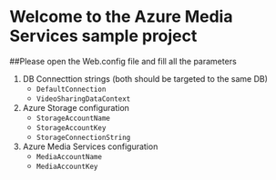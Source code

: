 Welcome to the Azure Media Services sample project
==================================

##Please open the Web.config file and fill all the parameters

1. DB Connecttion strings (both should be targeted to the same DB)
    - `DefaultConnection`
    - `VideoSharingDataContext`
2. Azure Storage configuration
    - `StorageAccountName`
    - `StorageAccountKey`
    - `StorageConnectionString`
3. Azure Media Services configuration
    - `MediaAccountName`
    - `MediaAccountKey`
